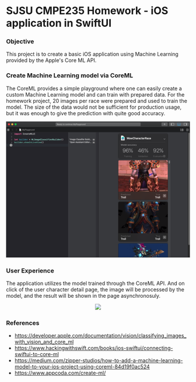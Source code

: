 # SJSU CMPE235 Homework - iOS application in SwiftUI
### Objective
This project is to create a basic iOS application using Machine Learning provided by the Apple's Core ML API.

### Create Machine Learning model via CoreML
The CoreML provides a simple playground where one can easily create a custom Machine Learning model and can train with prepared data. For the homework project, 20 images per race were prepared and used to train the model. The size of the data would not be sufficient for production usage, but it was enough to give the prediction with quite good accuracy.

<p align="center">
    <img src="./.github/pictures/train-core-ml-model.png" alt="Training CoreML Model">
</p>

### User Experience
The application utilizes the model trained through the CoreML API. And on click of the user character detail page, the image will be processed by the model, and the result will be shown in the page asynchronosuly.

<p align="center">
    <img src="https://media.giphy.com/media/YSqSI1NzPqJig3slpa/giphy.gif" src="User Experience Demo">
</p>

### References
- https://developer.apple.com/documentation/vision/classifying_images_with_vision_and_core_ml
- https://www.hackingwithswift.com/books/ios-swiftui/connecting-swiftui-to-core-ml
- https://medium.com/zipper-studios/how-to-add-a-machine-learning-model-to-your-ios-project-using-coreml-84d19f0ac524
- https://www.appcoda.com/create-ml/
